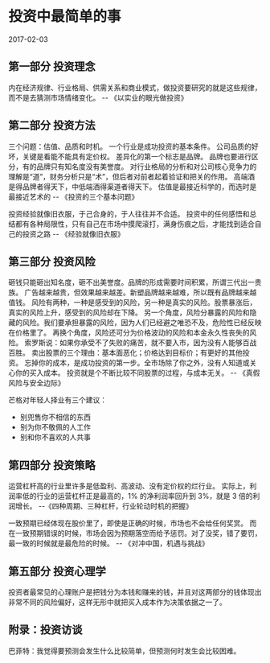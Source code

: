 # 投资中最简单的事

2017-02-03

## 第一部分  投资理念

内在经济规律、行业格局、供需关系和商业模式，做投资要研究的就是这些规律，而不是去猜测市场情绪变化。
    -- 《以实业的眼光做投资》

## 第二部分  投资方法

三个问题：估值、品质和时机。
一个行业是成功投资的基本条件。
公司品质的好坏，关键是看能不能具有定价权。
差异化的第一个标志是品牌。
品牌也要进行区分，有的品牌只有知名度没有美誉度。
对行业格局的分析和对公司核心竞争力的理解是“道”，财务分析只是“术”，但后者对前者起着验证和把关的作用。
高端酒是得品牌者得天下，中低端酒得渠道者得天下。
估值是最接近科学的，而选时是最接近艺术的
    -- 《投资的三个基本问题》

投资经验就像旧衣服，于己合身的，于人往往并不合适。
投资中的任何感悟和总结都有各种局限性，只有自己在市场中摸爬滚打，满身伤痕之后，才能找到适合自己的投资之路
    -- 《经验就像旧衣服》

## 第三部分  投资风险

砸钱只能砸出知名度，砸不出美誉度。品牌的形成需要时间积累，所谓三代出一贵族。
广告越来越贵，但效果越来越差。新塑品牌越来越难，所以既有品牌越来越值钱。
风险有两种，一种是感受到的风险，另一种是真实的风险。股票暴涨后，真实的风险上升，感受到的风险却在下降。
另一个角度，风险分暴露的风险和隐藏的风险。我们要承担暴露的风险，因为人们已经避之唯恐不及，危险性已经反映在价格里了。
再换个角度，风险还可分为价格波动的风险和本金永久性丧失的风险。
索罗斯说：如果你承受不了失败的痛苦，就不要入市，因为没有人能够百战百胜。
卖出股票的三个理由：基本面恶化；价格达到目标价；有更好的其他投资。
忘掉你的成本，是成功投资的第一步。全市场除了你之外，没有人知道或关心你的买入成本。
投资就是个不断比较不同股票的过程，与成本无关。
    -- 《真假风险与安全边际》

芒格对年轻人择业有三个建议：
  - 别兜售你不相信的东西
  - 别为你不敬佩的人工作
  - 别和你不喜欢的人共事

## 第四部分  投资策略

运营杠杆高的行业里许多是低盈利、高波动、没有定价权的烂行业。
实际上，利润率低的行业的运营杠杆正是最高的，1% 的净利润率回升到 3%，就是 3 倍的利润增长。
    --《四种周期、三种杠杆，行业轮动时机的把握》

一致预期已经体现在股价里了，即使是正确的时候，市场也不会给任何奖赏。
而在一致预期错误的时候，市场会因为预期落空而给予惩罚。对了没奖，错了要罚，最一致的时候就是最危险的时候。
    -- 《对冲中国，机遇与挑战》

## 第五部分  投资心理学
投资者最常见的心理账户是把钱分为本钱和赚来的钱，并且对这两部分的钱体现出非常不同的风险偏好，这样无形中就把买入成本作为决策依据之一了。

## 附录：投资访谈

巴菲特：我觉得要预测会发生什么比较简单，但预测何时发生会比较困难。
